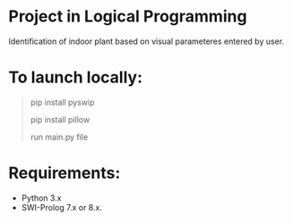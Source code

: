 # Project in Logical Programming 
Identification of indoor plant based on visual parameteres entered by user.

# To launch locally:
> pip install pyswip
>
> pip install pillow
>
> run main.py file

# Requirements:
* Python 3.x
* SWI-Prolog 7.x or 8.x.
